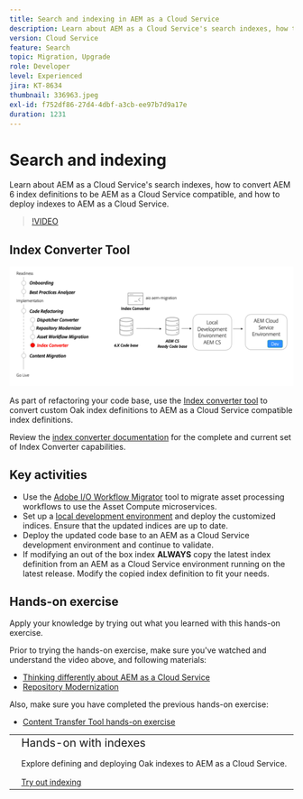 ```yaml
---
title: Search and indexing in AEM as a Cloud Service
description: Learn about AEM as a Cloud Service's search indexes, how to convert AEM 6 index definitions, and how to deploy indexes.
version: Cloud Service
feature: Search
topic: Migration, Upgrade
role: Developer
level: Experienced
jira: KT-8634
thumbnail: 336963.jpeg
exl-id: f752df86-27d4-4dbf-a3cb-ee97b7d9a17e
duration: 1231
---
```

# Search and indexing

Learn about AEM as a Cloud Service's search indexes, how to convert AEM 6 index definitions to be AEM as a Cloud Service compatible, and how to deploy indexes to AEM as a Cloud Service.

>[!VIDEO](https://video.tv.adobe.com/v/336963?quality=12&learn=on)

## Index Converter Tool

![Index Converter Tool](./assets/index-converter.png)

As part of refactoring your code base, use the [Index converter tool](https://github.com/adobe/aio-cli-plugin-aem-cloud-service-migration#command-aio-aem-migrationindex-converter) to convert custom Oak index definitions to AEM as a Cloud Service compatible index definitions.

Review the [index converter documentation](https://experienceleague.adobe.com/docs/experience-manager-cloud-service/content/migration-journey/refactoring-tools/index-converter.html) for the complete and current set of Index Converter capabilities.

## Key activities

+ Use the [Adobe I/O Workflow Migrator](https://github.com/adobe/aio-cli-plugin-aem-cloud-service-migration#command-aio-aem-migrationindex-converter) tool to migrate asset processing workflows to use the Asset Compute microservices.
+ Set up a [local development environment](https://experienceleague.adobe.com/docs/experience-manager-learn/cloud-service/local-development-environment-set-up/overview.html) and deploy the customized indices. Ensure that the updated indices are up to date.
+ Deploy the updated code base to an AEM as a Cloud Service development environment and continue to validate.
+ If modifying an out of the box index **ALWAYS** copy the latest index definition from an AEM as a Cloud Service environment running on the latest release. Modify the copied index definition to fit your needs.

## Hands-on exercise

Apply your knowledge by trying out what you learned with this hands-on exercise.

Prior to trying the hands-on exercise, make sure you've watched and understand the video above, and following materials:

+ [Thinking differently about AEM as a Cloud Service](./introduction.md)
+ [Repository Modernization](./repository-modernization.md)

Also, make sure you have completed the previous hands-on exercise:

+ [Content Transfer Tool hands-on exercise](./content-migration/content-transfer-tool.md#hands-on-exercise)

<table style="border-width:0">
    <tr>
        <td style="width:150px">
            <a  rel="noreferrer"
                target="_blank"
                href="https://github.com/adobe/aem-cloud-engineering-video-series-exercises/tree/session7-indexes#cloud-acceleration-bootcamp---session-7-search-and-indexing"><img alt="Hands-on exercise GitHub repository" src="./assets/github.png"/>
            </a>        
        </td>
        <td style="width:100%;margin-bottom:1rem;">
            <div style="font-size:1.25rem;font-weight:400;">Hands-on with indexes</div>
            <p style="margin:1rem 0">
                Explore defining and deploying Oak indexes to AEM as a Cloud Service.
            </p>
            <a  rel="noreferrer"
                target="_blank"
                href="https://github.com/adobe/aem-cloud-engineering-video-series-exercises/tree/session7-indexes#cloud-acceleration-bootcamp---session-7-search-and-indexing" class="spectrum-Button spectrum-Button--primary spectrum-Button--sizeM">
                <span class="spectrum-Button-label has-no-wrap has-text-weight-bold">Try out indexing</span>
            </a>
        </td>
    </tr>
</table>
